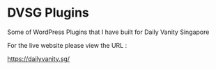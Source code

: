 # DVSG Plugins

Some of WordPress Plugins that I have built for Daily Vanity Singapore

For the live website please view the URL :

<a href="https://dailyvanity.sg/">https://dailyvanity.sg/</a>
